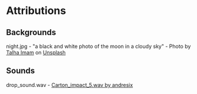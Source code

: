 # Attributions

## Backgrounds

night.jpg - "a black and white photo of the moon in a cloudy sky" - Photo by [Talha Imam](https://unsplash.com/@talhaimam325?utm_source=unsplash&utm_medium=referral&utm_content=creditCopyText) on [Unsplash](https://unsplash.com/wallpapers/colors/dark?utm_source=unsplash&utm_medium=referral&utm_content=creditCopyText)

## Sounds

drop_sound.wav - [Carton_impact_5.wav by andresix](https://freesound.org/people/andresix/sounds/245617/)
